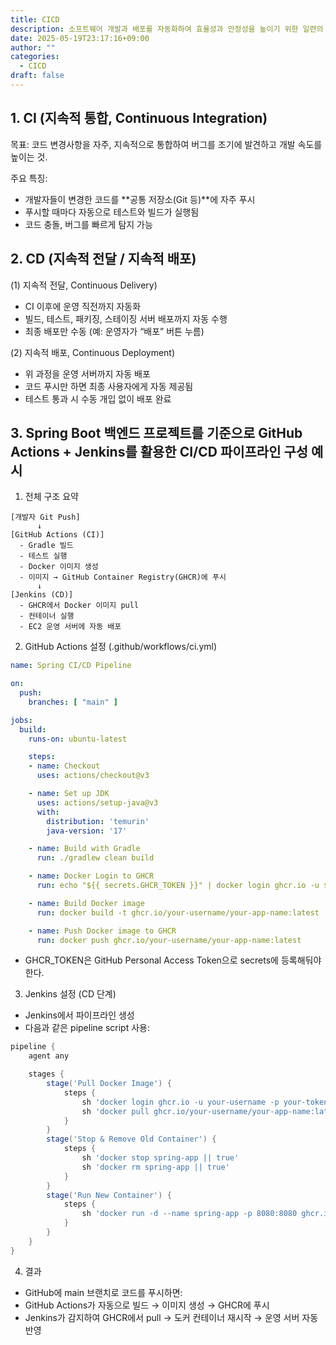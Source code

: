 ```yaml
---
title: CICD
description: 소프트웨어 개발과 배포를 자동화하여 효율성과 안정성을 높이기 위한 일련의 프로세스
date: 2025-05-19T23:17:16+09:00
author: ""
categories:
  - CICD
draft: false
---
```

## 1. CI (지속적 통합, Continuous Integration)

목표: 코드 변경사항을 자주, 지속적으로 통합하여 버그를 조기에 발견하고 개발 속도를 높이는 것.

주요 특징:

* 개발자들이 변경한 코드를 **공통 저장소(Git 등)**에 자주 푸시
* 푸시할 때마다 자동으로 테스트와 빌드가 실행됨
* 코드 충돌, 버그를 빠르게 탐지 가능

## 2. CD (지속적 전달 / 지속적 배포)

(1) 지속적 전달, Continuous Delivery)

* CI 이후에 운영 직전까지 자동화
* 빌드, 테스트, 패키징, 스테이징 서버 배포까지 자동 수행
* 최종 배포만 수동 (예: 운영자가 “배포” 버튼 누름)

(2) 지속적 배포, Continuous Deployment)

* 위 과정을 운영 서버까지 자동 배포
* 코드 푸시만 하면 최종 사용자에게 자동 제공됨
* 테스트 통과 시 수동 개입 없이 배포 완료

## 3. Spring Boot 백엔드 프로젝트를 기준으로 GitHub Actions + Jenkins를 활용한 CI/CD 파이프라인 구성 예시

1. 전체 구조 요약

```text
[개발자 Git Push]
      ↓
[GitHub Actions (CI)]
  - Gradle 빌드
  - 테스트 실행
  - Docker 이미지 생성
  - 이미지 → GitHub Container Registry(GHCR)에 푸시
      ↓
[Jenkins (CD)]
  - GHCR에서 Docker 이미지 pull
  - 컨테이너 실행
  - EC2 운영 서버에 자동 배포
```

2. GitHub Actions 설정 (.github/workflows/ci.yml)

```yaml
name: Spring CI/CD Pipeline

on:
  push:
    branches: [ "main" ]

jobs:
  build:
    runs-on: ubuntu-latest

    steps:
    - name: Checkout
      uses: actions/checkout@v3

    - name: Set up JDK
      uses: actions/setup-java@v3
      with:
        distribution: 'temurin'
        java-version: '17'

    - name: Build with Gradle
      run: ./gradlew clean build

    - name: Docker Login to GHCR
      run: echo "${{ secrets.GHCR_TOKEN }}" | docker login ghcr.io -u ${{ github.actor }} --password-stdin

    - name: Build Docker image
      run: docker build -t ghcr.io/your-username/your-app-name:latest .

    - name: Push Docker image to GHCR
      run: docker push ghcr.io/your-username/your-app-name:latest
```

* GHCR_TOKEN은 GitHub Personal Access Token으로 secrets에 등록해둬야 한다.

3. Jenkins 설정 (CD 단계)

* Jenkins에서 파이프라인 생성
* 다음과 같은 pipeline script 사용:

```groovy
pipeline {
    agent any

    stages {
        stage('Pull Docker Image') {
            steps {
                sh 'docker login ghcr.io -u your-username -p your-token'
                sh 'docker pull ghcr.io/your-username/your-app-name:latest'
            }
        }
        stage('Stop & Remove Old Container') {
            steps {
                sh 'docker stop spring-app || true'
                sh 'docker rm spring-app || true'
            }
        }
        stage('Run New Container') {
            steps {
                sh 'docker run -d --name spring-app -p 8080:8080 ghcr.io/your-username/your-app-name:latest'
            }
        }
    }
}
```

4. 결과

* GitHub에 main 브랜치로 코드를 푸시하면:
* GitHub Actions가 자동으로 빌드 → 이미지 생성 → GHCR에 푸시
* Jenkins가 감지하여 GHCR에서 pull → 도커 컨테이너 재시작 → 운영 서버 자동 반영
